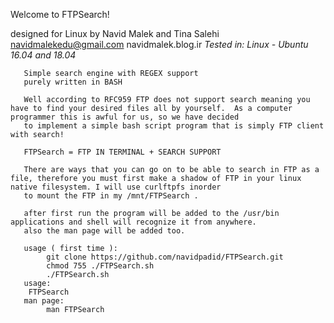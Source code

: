 


Welcome to FTPSearch!

designed for Linux by Navid Malek and Tina Salehi
navidmalekedu@gmail.com
navidmalek.blog.ir
*Tested in: Linux - Ubuntu 16.04 and 18.04*

	
       Simple search engine with REGEX support
       purely written in BASH

       Well according to RFC959 FTP does not support search meaning you have to find your desired files all by yourself.  As a computer programmer this is awful for us, so we have decided
       to implement a simple bash script program that is simply FTP client with search!

       FTPSearch = FTP IN TERMINAL + SEARCH SUPPORT

       There are ways that you can go on to be able to search in FTP as a file, therefore you must first make a shadow of FTP in your linux native filesystem. I will use curlftpfs inorder
       to mount the FTP in my /mnt/FTPSearch .
	
       after first run the program will be added to the /usr/bin applications and shell will recognize it from anywhere.
       also the man page will be added too.

       usage ( first time ):
            git clone https://github.com/navidpadid/FTPSearch.git
            chmod 755 ./FTPSearch.sh
            ./FTPSearch.sh
       usage:
	    FTPSearch
       man page:
            man FTPSearch
